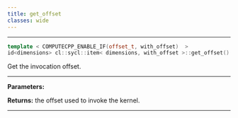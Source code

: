 ```yaml
---
title: get_offset
classes: wide
---
```



---

```cpp
template < COMPUTECPP_ENABLE_IF(offset_t, with_offset)  >
id<dimensions> cl::sycl::item< dimensions, with_offset >::get_offset() const
```


Get the invocation offset. 


---
**Parameters:**

**Returns:** the offset used to invoke the kernel. 

---
